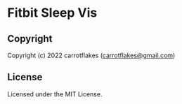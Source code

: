# Fitbit Sleep Vis

## Copyright

Copyright (c) 2022 carrotflakes (carrotflakes@gmail.com)

## License

Licensed under the MIT License.
